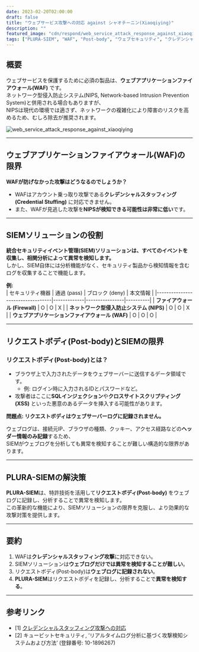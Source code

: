```yaml
---
date: 2023-02-20T02:00:00
draft: false
title: "ウェブサービス攻撃への対応 against シャオチーニン(Xiaoqiying)"
description: ""
featured_image: "cdn/respond/web_service_attack_response_against_xiaoqiying-1.png"
tags: ["PLURA-SIEM", "WAF", "Post-body", "ウェブセキュリティ", "クレデンシャルスタッフィング", "攻撃対策"]
---
```


## 概要

ウェブサービスを保護するために必須の製品は、**ウェブアプリケーションファイアウォール(WAF)** です。  
ネットワーク型侵入防止システム(NIPS, Network-based Intrusion Prevention System)と併用される場合もありますが、  
NIPSは現代の環境では適さず、ネットワークの複雑化により障害のリスクを高めるため、むしろ除去が推奨されます。
<!--more-->
![web_service_attack_response_against_xiaoqiying](https://blog.plura.io/cdn/respond/web_service_attack_response_against_xiaoqiying-1.png)

---

## ウェブアプリケーションファイアウォール(WAF)の限界

**WAFが防げなかった攻撃はどうなるのでしょうか？**

- WAFはアカウント乗っ取り攻撃である**クレデンシャルスタッフィング(Credential Stuffing)** に対応できません。  
- また、WAFが見逃した攻撃を**NIPSが検知できる可能性は非常に低い**です。

---

## SIEMソリューションの役割

**統合セキュリティイベント管理(SIEM)ソリューションは、すべてのイベントを収集し、相関分析によって異常を検知します。**  
しかし、SIEM自体には分析機能がなく、セキュリティ製品から検知情報を含むログを収集することで機能します。

**例:**  
| セキュリティ機器                   | 通過 (pass) | ブロック (deny) | 本文情報 |
|----------------------------------|-------------|----------------|----------|
| **ファイアウォール (Firewall)**   |      O      |      O         |     X    |
| **ネットワーク型侵入防止システム (NIPS)** |      O      |      O         |     X    |
| **ウェブアプリケーションファイアウォール (WAF)** |      O      |      O         |     O    |

---

## リクエストボディ(Post-body)とSIEMの限界

### リクエストボディ(Post-body)とは？

- ブラウザ上で入力されたデータをウェブサーバーに送信するデータ領域です。  
  - 例: ログイン時に入力されるIDとパスワードなど。  
- 攻撃者はここに**SQLインジェクション**や**クロスサイトスクリプティング(XSS)** といった悪意のあるデータを挿入する可能性があります。

**問題点: リクエストボディはウェブサーバーログに記録されません。**

ウェブログは、接続元IP、ブラウザの種類、クッキー、アクセス経路などの**ヘッダー情報のみ記録**するため、  
SIEMがウェブログを分析しても異常を検知することが難しい構造的な限界があります。

---

## PLURA-SIEMの解決策

**PLURA-SIEM**は、特許技術を活用して**リクエストボディ(Post-body)** をウェブログに記録し、分析することで異常を検知します。  
この革新的な機能により、SIEMソリューションの限界を克服し、より効果的な攻撃対策を提供します。

---

## 要約

1) WAFは**クレデンシャルスタッフィング攻撃**に対応できない。  
2) SIEMソリューションは**ウェブログだけでは異常を検知することが難しい**。  
3) リクエストボディ(Post-body)は**ウェブログに記録されない**。  
4) **PLURA-SIEM**はリクエストボディを記録し、分析することで**異常を検知する**。

---

## 参考リンク

- [1] [クレデンシャルスタッフィング攻撃への対応](https://blog.plura.io/ko/respond/credential_stuffing_response/)  
- [2] キュービットセキュリティ, ‘リアルタイムログ分析に基づく攻撃検知システムおよび方法’ (登録番号: 10-1896267)

